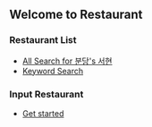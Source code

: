 ## Welcome to Restaurant

### Restaurant List

* [All Search for 분당's 서현](https://github.com/websharei/restaurant/issues?q=is%3Aissue+is%3Aopen+label%3A%EC%84%9C%ED%98%84)
* [Keyword Search](https://github.com/websharei/restaurant/labels)

### Input Restaurant

* [Get started](https://github.com/websharei/restaurant/issues/new?assignees=&labels=&template=review_request_template.md&title=%5B%EC%A7%80%EC%97%AD%EB%AA%85%5D+%EC%9D%8C%EC%8B%9D%EB%AA%85)
